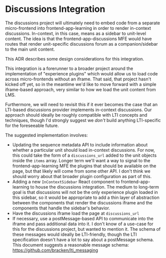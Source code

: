 # Discussions Integration

The discussions project will ultimately need to embed code from a separate micro-frontend into frontend-app-learning in order to render in-context discussions.  In-context, in this case, means as a sidebar to unit-level content.  The idea is that the frontend-app-discussions MFE would have routes that render unit-specific discussions forum as a companion/sidebar to the main unit content.  

This ADR describes some design considerations for this integration.

This integration is a forerunner to a broader project around the implementation of "experience plugins" which would allow us to load code across micro-frontends without an iframe.  That said, that project hasn't kicked off yet, so in the meantime we'd like to move forward with a simple iframe-based approach, very similar to how we load the unit content from LMS.  

Furthermore, we will need to revisit this if it ever becomes the case that an LTI-based discussions provider implements in-context discussions.  Our approach should ideally be roughly compatible with LTI concepts and techniques, though I'd strongly suggest we _don't_ build anything LTI-specific for the foreseeable future.

The suggested implementation involves:

- Updating the sequence metadata API to include information about whether a particular unit should load in-context discussions.  For now, this could take the form of a `discussions_url` added to the unit objects inside the `items` array.  Longer term we'll want a way to signal to the frontend-app-learning MFE the plugins that should be available on the page, but that likely will come from some other API.  I don't think we should worry about that broader plugin configuration as part of this.
- Adding a new `InContextSidebar` React component to frontend-app-learning to house the discussions integration.  The medium to long-term goal is that discussions will not be the only experience plugin loaded in this sidebar, so it would be appropriate to add a thin layer of abstraction between the components that render the discussions iframe and the components that handle the sidebar's behavior.
- Have the discussions iframe load the page at `discussions_url`
- If necessary, use a postMessage-based API to communicate into the iframe and pass additional data into it.  I don't know of a use-case for this for the discussions project, but wanted to mention it.  The schema of these messages would ideally be LTI-friendly, though the LTI specification doesn't have a lot to say about a postMessage schema.  This document suggests a reasonable message schema: https://github.com/bracken/lti_messaging
